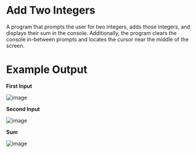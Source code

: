 # Add Two Integers

A program that prompts the user for two integers, adds those integers, and displays their sum in the console.
Additionally, the program clears the console in-between prompts and locates the cursor near the middle of the screen.

# Example Output

**First Input**

![image](https://github.com/ksheahen/Add-Two-Integers/assets/112595660/45631604-bc4a-4b23-be0a-82a105c75163)

**Second Input**

![image](https://github.com/ksheahen/Add-Two-Integers/assets/112595660/522835b7-e00e-439e-be1d-4ef82271d51d)


**Sum**

![image](https://github.com/ksheahen/Add-Two-Integers/assets/112595660/9c04eb50-6d11-4c76-a6d6-8de1df8a1c21)


